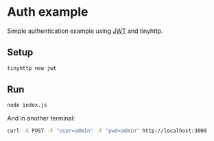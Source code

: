 # Auth example

Simple authentication example using [JWT](https://jwt.io/) and tinyhttp.

## Setup

```sh
tinyhttp new jwt
```

## Run

```sh
node index.js
```

And in another terminal:

```sh
curl -X POST -F "user=admin" -F "pwd=admin" http://localhost:3000
```

